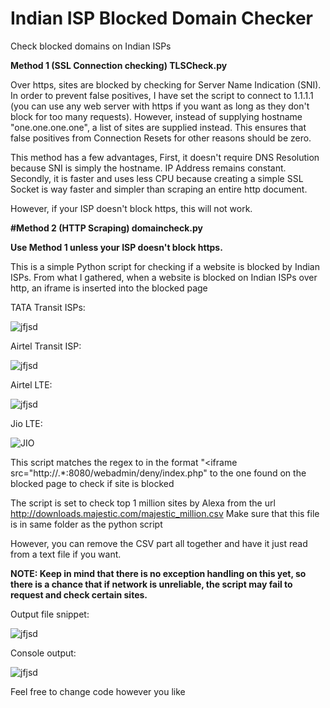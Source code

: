 # Indian ISP Blocked Domain Checker
Check blocked domains on Indian ISPs

**Method 1 (SSL Connection checking) TLSCheck.py**

Over https, sites are blocked by checking for Server Name Indication (SNI). In order to prevent false positives, I have set the script to connect to 1.1.1.1 (you can use any web server with https if you want as long as they don't block for too many requests). However, instead of supplying hostname "one.one.one.one", a list of sites are supplied instead. This ensures that false positives from Connection Resets for other reasons should be zero. 

This method has a few advantages, First, it doesn't require DNS Resolution because SNI is simply the hostname. IP Address remains constant. Secondly, it is faster and uses less CPU because creating a simple SSL Socket is way faster and simpler than scraping an entire http document.

However, if your ISP doesn't block https, this will not work.

**#Method 2 (HTTP Scraping) domaincheck.py**

**Use Method 1 unless your ISP doesn't block https.**

This is a simple Python script for checking if a website is blocked by Indian ISPs. 
From what I gathered, when a website is blocked on Indian ISPs over http, an iframe is inserted into the blocked page

TATA Transit ISPs:

![jfjsd](https://user-images.githubusercontent.com/67092879/134776713-5e48dd3c-94b2-45ac-b4f3-77cbf17f87db.PNG)

Airtel Transit ISP:

![jfjsd](https://user-images.githubusercontent.com/67092879/134777499-3fc9ae93-d37d-4c89-857f-1bc6c3a631cc.PNG)

Airtel LTE:

![jfjsd](https://user-images.githubusercontent.com/67092879/134777995-69f7aefa-5c13-427e-b99e-887714081da4.PNG)

Jio LTE:

![JIO](https://user-images.githubusercontent.com/67092879/134778036-ebc62f97-cbf7-4db1-a4cd-03b0b4bdcbd6.PNG)


This script matches the regex to in the format "\<iframe src\=\"http\:\/\/.*:8080\/webadmin\/deny\/index\.php" to the one found on the blocked page to check if site is blocked

The script is set to check top 1 million sites by Alexa from the url http://downloads.majestic.com/majestic_million.csv Make sure that this file is in same folder as the python script

However, you can remove the CSV part all together and have it just read from a text file if you want.

**NOTE: Keep in mind that there is no exception handling on this yet, so there is a chance that if network is unreliable, the script may fail to request and check certain sites.**

Output file snippet:

![jfjsd](https://user-images.githubusercontent.com/67092879/134776868-bd23889d-5776-4eb7-8ff2-4ecf4707085d.PNG)

Console output:

![jfjsd](https://user-images.githubusercontent.com/67092879/134776895-cc20d926-f50c-4b2b-b69c-bceb57a8ff0e.PNG)

Feel free to change code however you like
